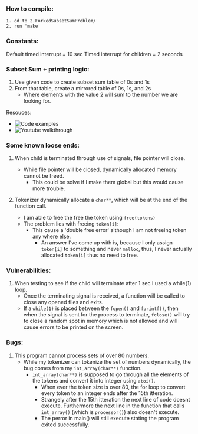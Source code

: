 ### How to compile:
	1. cd to 2.ForkedSubsetSumProblem/
	2. run 'make'

### Constants:
Default timed interrupt = 10 sec
Timed interrupt for children = 2 seconds

### Subset Sum + printing logic:
1. Use given code to create subset sum table of 0s and 1s
2. From that table, create a mirrored table of 0s, 1s, and 2s
    - Where elements with the value 2 will sum to the number we are looking for.
    
 Resouces:
 
 * ![Code examples](https://www.geeksforgeeks.org/subset-sum-problem-dp-25/)
 * ![Youtube walkthrough](https://www.youtube.com/watch?v=s6FhG--P7z0)
  

### Some known loose ends:
1. When child is terminated through use of signals, file pointer will close.
    - While file pointer will be closed, dynamically allocated memory cannot be freed.
        - This could be solve if I make them global but this would cause more trouble.

2. Tokenizer dynamically allocate a `char**`, which will be at the end of the function call.
    - I am able to free the free the token using `free(tokens)`
    - The problem lies with freeing `token[i]`:
        - This cause a 'double free error' although I am not freeing token any where else.
            - An answer I've come up with is, because I only assign `token[i]` to something and never `malloc`, thus, I never actually allocated `token[i]` thus no need to free.

### Vulnerabilities:
1. When testing to see if the child will terminate after 1 sec I used a while(1) loop.
    - Once the terminating signal is received, a function will be called to close any opened files and exits.
    - If a `while(1)` is placed between the `fopen()` and `fprintf()`, then when the signal is sent for the process to terminate, `fclose()` will try to close a random spot in memory which is not allowed and will cause errors to be printed on the screen.

### Bugs:
1. This program cannot process sets of over 80 numbers.
    - While my tokenizer can tokenize the set of numbers dynamically, the bug comes from my `int_array(char**)` function.
        - `int_array(char**)` is supposed to go through all the elements of the tokens and convert it into integer using `atoi()`.
            - When ever the token size is over 80, the for loop to convert every token to an integer ends after the 15th itteration. 
            - Strangely after the 15th itteration the next line of code doesnt execute. Furthermore the next line in the function that calls `int_array()` (which is `processor()`) also doesn't execute.
            - The perror in main() will still execute stating the program exited successfully.
